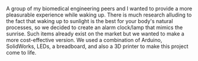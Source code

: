 A group of my biomedical engineering peers and I wanted to provide a more pleasurable experience while waking up. 
There is much research alluding to the fact that waking up to sunlight is the best for your body's natural processes, so we decided to create an alarm clock/lamp that mimics the sunrise. 
Such items already exist on the market but we wanted to make a more cost-effective version. 
We used a combination of Arduino, SolidWorks, LEDs, a breadboard, and also a 3D printer to make this project come to life.
